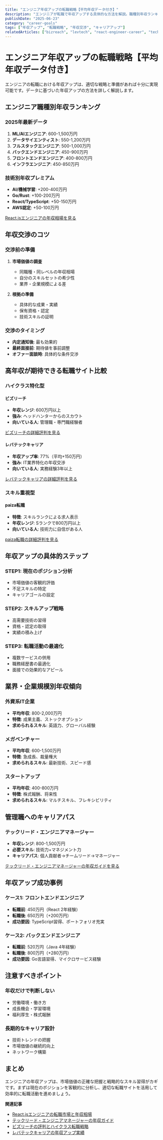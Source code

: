 ```yaml
---
title: "エンジニア年収アップの転職戦略【平均年収データ付き】"
description: "エンジニアが転職で年収アップする具体的な方法を解説。職種別年収ランキング、年収交渉のコツ、高年収が期待できる転職サイトを詳しく紹介します。"
publishDate: "2025-06-23"
category: "career-goals"
tags: ["年収アップ", "転職戦略", "年収交渉", "キャリアアップ"]
relatedArticles: ["bizreach", "levtech", "react-engineer-career", "tech-lead-salary-guide"]
---
```


# エンジニア年収アップの転職戦略【平均年収データ付き】

エンジニアの転職における年収アップは、適切な戦略と準備があれば十分に実現可能です。データに基づいた年収アップの方法を詳しく解説します。

## エンジニア職種別年収ランキング

### 2025年最新データ
1. **ML/AIエンジニア**: 600-1,500万円
2. **データサイエンティスト**: 550-1,200万円
3. **フルスタックエンジニア**: 500-1,000万円
4. **バックエンドエンジニア**: 450-900万円
5. **フロントエンドエンジニア**: 400-800万円
6. **インフラエンジニア**: 450-850万円

### 技術別年収プレミアム
- **AI/機械学習**: +200-400万円
- **Go/Rust**: +100-200万円
- **React/TypeScript**: +50-150万円
- **AWS認定**: +50-100万円

[React.jsエンジニアの年収相場を見る](/articles/react-engineer-career)

## 年収交渉のコツ

### 交渉前の準備
1. **市場価値の調査**
   - 同職種・同レベルの年収相場
   - 自分のスキルセットの希少性
   - 業界・企業規模による差

2. **根拠の準備**
   - 具体的な成果・実績
   - 保有資格・認定
   - 技術スキルの証明

### 交渉のタイミング
- **内定通知後**: 最も効果的
- **最終面接前**: 期待値を事前調整
- **オファー面談時**: 具体的な条件交渉

## 高年収が期待できる転職サイト比較

### ハイクラス特化型

#### ビズリーチ
- **年収レンジ**: 600万円以上
- **強み**: ヘッドハンターからのスカウト
- **向いている人**: 管理職・専門職経験者

[ビズリーチの詳細評判を見る](/articles/bizreach)

#### レバテックキャリア
- **年収アップ率**: 77%（平均+150万円）
- **強み**: IT業界特化の年収交渉
- **向いている人**: 実務経験3年以上

[レバテックキャリアの詳細評判を見る](/articles/levtech)

### スキル重視型

#### paiza転職
- **特徴**: スキルランクによる求人表示
- **年収レンジ**: Sランクで800万円以上
- **向いている人**: 技術力に自信がある人

[paiza転職の詳細評判を見る](/articles/paiza)

## 年収アップの具体的ステップ

### STEP1: 現在のポジション分析
- 市場価値の客観的評価
- 不足スキルの特定
- キャリアゴールの設定

### STEP2: スキルアップ戦略
- 高需要技術の習得
- 資格・認定の取得
- 実績の積み上げ

### STEP3: 転職活動の最適化
- 複数サービスの併用
- 職務経歴書の最適化
- 面接での効果的なアピール

## 業界・企業規模別年収傾向

### 外資系IT企業
- **平均年収**: 800-2,000万円
- **特徴**: 成果主義、ストックオプション
- **求められるスキル**: 英語力、グローバル経験

### メガベンチャー
- **平均年収**: 600-1,500万円
- **特徴**: 急成長、裁量権大
- **求められるスキル**: 最新技術、スピード感

### スタートアップ
- **平均年収**: 400-800万円
- **特徴**: 株式報酬、将来性
- **求められるスキル**: マルチスキル、フレキシビリティ

## 管理職へのキャリアパス

### テックリード・エンジニアマネージャー
- **年収レンジ**: 800-1,500万円
- **必要スキル**: 技術力+マネジメント力
- **キャリアパス**: 個人貢献者→チームリード→マネージャー

[テックリード・エンジニアマネージャーの年収ガイドを見る](/articles/tech-lead-salary-guide)

## 年収アップ成功事例

### ケース1: フロントエンドエンジニア
- **転職前**: 450万円（React 2年経験）
- **転職後**: 650万円（+200万円）
- **成功要因**: TypeScript習得、ポートフォリオ充実

### ケース2: バックエンドエンジニア
- **転職前**: 520万円（Java 4年経験）
- **転職後**: 800万円（+280万円）
- **成功要因**: Go言語習得、マイクロサービス経験

## 注意すべきポイント

### 年収だけで判断しない
- 労働環境・働き方
- 成長機会・学習環境
- 福利厚生・株式報酬

### 長期的なキャリア設計
- 技術トレンドの把握
- 市場価値の継続的向上
- ネットワーク構築

## まとめ

エンジニアの年収アップは、市場価値の正確な把握と戦略的なスキル習得がカギです。まずは現在のポジションを客観的に分析し、適切な転職サイトを活用して効率的に転職活動を進めましょう。

**関連記事**
- [React.jsエンジニアの転職市場と年収相場](/articles/react-engineer-career)
- [テックリード・エンジニアマネージャーの年収ガイド](/articles/tech-lead-salary-guide)
- [ビズリーチの評判とハイクラス転職戦略](/articles/bizreach)
- [レバテックキャリアの年収アップ実績](/articles/levtech)